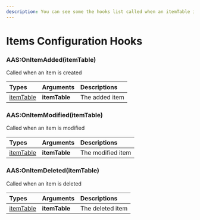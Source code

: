 ```yaml
---
description: You can see some the hooks list called when an itemTable is modified
---
```

# Items Configuration Hooks

### AAS:OnItemAdded(itemTable)
Called when an item is created

| Types | Arguments | Descriptions |
| :--- | :--- | :--- |
|[itemTable](/structs/item-table.md) | **itemTable** | The added item |

### AAS:OnItemModified(itemTable)
Called when an item is modified

| Types | Arguments | Descriptions |
| :--- | :--- | :--- |
|[itemTable](/structs/item-table.md) | **itemTable** | The modified item |

### AAS:OnItemDeleted(itemTable)
Called when an item is deleted

| Types | Arguments | Descriptions |
| :--- | :--- | :--- |
|[itemTable](/structs/item-table.md) | **itemTable** | The deleted item |